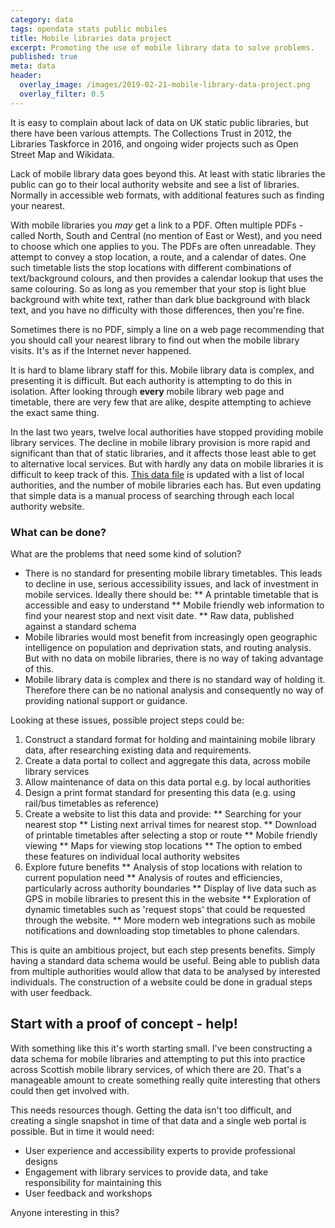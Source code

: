 ```yaml
---
category: data 
tags: opendata stats public mobiles
title: Mobile libraries data project
excerpt: Promoting the use of mobile library data to solve problems.
published: true
meta: data
header:
  overlay_image: /images/2019-02-21-mobile-library-data-project.png
  overlay_filter: 0.5
---
```


It is easy to complain about lack of data on UK static public libraries, but there have been various attempts. The Collections Trust in 2012, the Libraries Taskforce in 2016, and ongoing wider projects such as Open Street Map and Wikidata.

Lack of mobile library data goes beyond this. At least with static libraries the public can go to their local authority website and see a list of libraries. Normally in accessible web formats, with additional features such as finding your nearest.

With mobile libraries you *may* get a link to a PDF. Often multiple PDFs - called North, South and Central (no mention of East or West), and you need to choose which one applies to you. The PDFs are often unreadable. They attempt to convey a stop location, a route, and a calendar of dates. One such timetable lists the stop locations with different combinations of text/background colours, and then provides a calendar lookup that uses the same colouring. So as long as you remember that your stop is light blue background with white text, rather than dark blue background with black text, and you have no difficulty with those differences, then you're fine.

Sometimes there is no PDF, simply a line on a web page recommending that you should call your nearest library to find out when the mobile library visits. It's as if the Internet never happened.

It is hard to blame library staff for this. Mobile library data is complex, and presenting it is difficult. But each authority is attempting to do this in isolation. After looking through **every** mobile library web page and timetable, there are very few that are alike, despite attempting to achieve the exact same thing.

In the last two years, twelve local authorities have stopped providing mobile library services. The decline in mobile library provision is more rapid and significant than that of static libraries, and it affects those least able to get to alternative local services. But with hardly any data on mobile libraries it is difficult to keep track of this. [This data file](https://github.com/LibrariesHacked/mobiles-librarydata/blob/master/data/authorities.csv) is updated with a list of local authorities, and the number of mobile libraries each has. But even updating that simple data is a manual process of searching through each local authority website.

### What can be done?

What are the problems that need some kind of solution?

* There is no standard for presenting mobile library timetables. This leads to decline in use, serious accessibility issues, and lack of investment in mobile services. Ideally there should be:
** A printable timetable that is accessible and easy to understand
** Mobile friendly web information to find your nearest stop and next visit date.
** Raw data, published against a standard schema
* Mobile libraries would most benefit from increasingly open geographic intelligence on population and deprivation stats, and routing analysis. But with no data on mobile libraries, there is no way of taking advantage of this.
* Mobile library data is complex and there is no standard way of holding it. Therefore there can be no national analysis and consequently no way of providing national support or guidance.

Looking at these issues, possible project steps could be:

1. Construct a standard format for holding and maintaining mobile library data, after researching existing data and requirements.
2. Create a data portal to collect and aggregate this data, across mobile library services
3. Allow maintenance of data on this data portal e.g. by local authorities
4. Design a print format standard for presenting this data (e.g. using rail/bus timetables as reference) 
5. Create a website to list this data and provide:
** Searching for your nearest stop
** Listing next arrival times for nearest stop.
** Download of printable timetables after selecting a stop or route
** Mobile friendly viewing
** Maps for viewing stop locations
** The option to embed these features on individual local authority websites
5. Explore future benefits
** Analysis of stop locations with relation to current population need
** Analysis of routes and efficiencies, particularly across authority boundaries
** Display of live data such as GPS in mobile libraries to present this in the website
** Exploration of dynamic timetables such as 'request stops' that could be requested through the website.
** More modern web integrations such as mobile notifications and downloading stop timetables to phone calendars.

This is quite an ambitious project, but each step presents benefits. Simply having a standard data schema would be useful. Being able to publish data from multiple authorities would allow that data to be analysed by interested individuals. The construction of a website could be done in gradual steps with user feedback.

## Start with a proof of concept - help!

With something like this it's worth starting small. I've been constructing a data schema for mobile libraries and attempting to put this into practice across Scottish mobile library services, of which there are 20. That's a manageable amount to create something really quite interesting that others could then get involved with.

This needs resources though. Getting the data isn't too difficult, and creating a single snapshot in time of that data and a single web portal is possible. But in time it would need:

- User experience and accessibility experts to provide professional designs
- Engagement with library services to provide data, and take responsibility for maintaining this
- User feedback and workshops 

Anyone interesting in this?